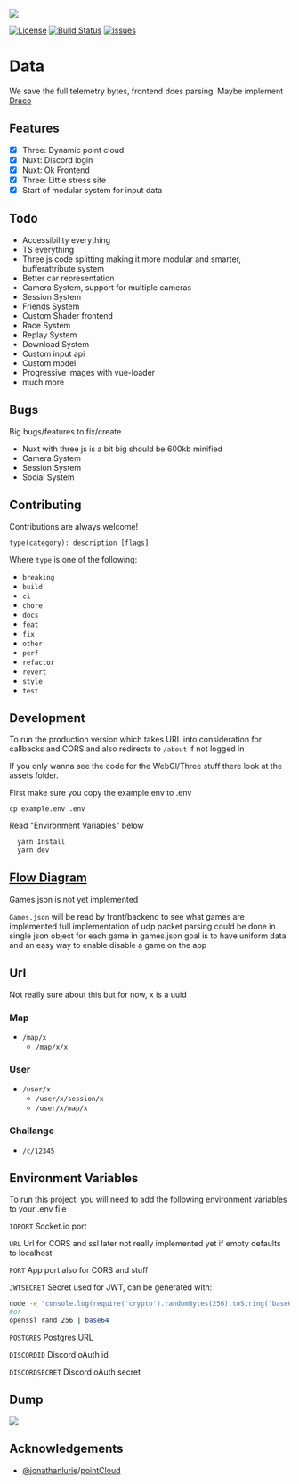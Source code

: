 ![](https://user-images.githubusercontent.com/1221769/148717218-fe44c144-98e7-40b1-b806-f9d572c1cccd.png)

[![License](https://img.shields.io/badge/License-MIT-blue)](#license)
[![Build Status](https://app.travis-ci.com/GREEB/trakr.app.svg?branch=main)](https://app.travis-ci.com/GREEB/trakr.app)
[![issues](https://github.com/GREEB/ForzaPointCloud/workflows/todo2issue/badge.svg)](https://github.com/GREEB/trakr.app/actions?query=workflow:"todo2issue")

# Data

We save the full telemetry bytes, frontend does parsing. Maybe implement [Draco](https://google.github.io/draco/)

## Features

- [x]  Three: Dynamic point cloud
- [x]  Nuxt: Discord login
- [x]  Nuxt: Ok Frontend
- [x]  Three: Little stress site
- [x]  Start of modular system for input data

## Todo

- Accessibility everything
- TS everything
- Three js code splitting making it more modular and smarter, bufferattribute system
- Better car representation 
- Camera System, support for multiple cameras
- Session System
- Friends System
- Custom Shader frontend
- Race System
- Replay System
- Download System
- Custom input api
- Custom model
- Progressive images with vue-loader
- much more


## Bugs

Big bugs/features to fix/create
 - Nuxt with three js is a bit big should be 600kb minified 
 - Camera System
 - Session System
 - Social System

## Contributing

Contributions are always welcome!

```
type(category): description [flags]
```

Where `type` is one of the following:

* `breaking`
* `build`
* `ci`
* `chore`
* `docs`
* `feat`
* `fix`
* `other`
* `perf`
* `refactor`
* `revert`
* `style`
* `test`



## Development

To run the production version which takes URL into consideration for callbacks and CORS and also redirects to ```/about``` if not logged in

If you only wanna see the code for the WebGl/Three stuff there look at the assets folder.

First make sure you copy the example.env to .env

```cp example.env .env```

Read "Environment Variables" below


```bash
  yarn Install
  yarn dev
```
    

## [Flow Diagram](https://asciiflow.com/#/share/eJytkktOwzAQhq8ymnUVJCRUyDIs2LBEYuONSabBNHEi24VWVXccAYW7IE7DSXCKIiXUbuKCZckea%2F5vHp4tSl4SxnJVFDMs%2BIYUxrhluGYYX13MZww39nY%2Bv7Q3Q2tjDYY3VqOjJ11JyERquCENv9fX2%2BfEzZh8eeQG8pYKXBGIsi6oJGkoGwDhTvGlinhdW%2FP99ZBzkIVjtZx7etDCUGf%2BHJ1%2BYtpOcoB2GLHX0oCYw6eTawgh%2B1r63%2FomvDJwOjSeigP%2BqZ%2FH6Cx3jhHJZ7ek%2BWiZ15VciNyD3LskPF2SzODsNunn4lNAXWmTK9J%2F6ZZvPoK6NZE%2BMhUjc9JFmoQ4lkVztKbQMMlKFBksVFVCuv%2FhE4ue2HMHHXe4%2BwZ70bxY)

Games.json is not yet implemented

`Games.json` will be read by front/backend to see what games are implemented
full implementation of udp packet parsing could be done in single json object for each game in games.json
goal is to have uniform data and an easy way to enable disable a game on the app

## Url

Not really sure about this but for now, x is a uuid

### Map
- `/map/x`
  -  `/map/x/x`

  

### User
- `/user/x`
  - `/user/x/session/x`
  -  `/user/x/map/x`

### Challange
- `/c/12345`


## Environment Variables

To run this project, you will need to add the following environment variables to your .env file

`IOPORT` Socket.io port

`URL` Url for CORS and ssl later not really implemented yet if empty defaults to localhost

`PORT` App port also for CORS and stuff

`JWTSECRET` Secret used for JWT, can be generated with:
```bash
node -e "console.log(require('crypto').randomBytes(256).toString('base64'));"
#or
openssl rand 256 | base64
```

`POSTGRES` Postgres URL

`DISCORDID` Discord oAuth id

`DISCORDSECRET` Discord oAuth secret


## Dump

![](https://user-images.githubusercontent.com/1221769/148322387-67a89550-77f5-4c04-80ac-af9329859144.gif)


## Acknowledgements

 - [@jonathanlurie](https://github.com/jonathanlurie)/[pointCloud](https://github.com/jonathanlurie/pointCloud)
